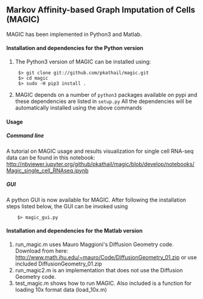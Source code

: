 Markov Affinity-based Graph Imputation of Cells (MAGIC)
-------------------------------------------------------

MAGIC has been implemented in Python3 and Matlab.

#### Installation and dependencies for the Python version
1. The Python3 version of MAGIC can be installed using:

        $> git clone git://github.com/pkathail/magic.git
        $> cd magic
        $> sudo -H pip3 install .

2. MAGIC depends on a number of `python3` packages available on pypi and these dependencies are listed in `setup.py`
All the dependencies will be automatically installed using the above commands

#### Usage

##### Command line
A tutorial on MAGIC usage and results visualization for single cell RNA-seq data can be found in this notebook: http://nbviewer.jupyter.org/github/pkathail/magic/blob/develop/notebooks/Magic_single_cell_RNAseq.ipynb


##### GUI
A python GUI is now available for MAGIC. After following the installation steps listed below, the GUI can be invoked using

        $> magic_gui.py

#### Installation and dependencies for the Matlab version
1. run_magic.m uses Mauro Maggioni's Diffusion Geometry code. Download from here: http://www.math.jhu.edu/~mauro/Code/DiffusionGeometry_01.zip or use included DiffusionGeometry_01.zip
2. run_magic2.m is an implementation that does not use the Diffusion Geometry code.
3. test_magic.m shows how to run MAGIC. Also included is a function for loading 10x format data (load_10x.m)
